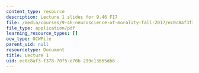 ```yaml
---
content_type: resource
description: Lecture 1 slides for 9.46 F17
file: /media/courses/9-46-neuroscience-of-morality-fall-2017/ec0c8af3f37870f5e70b299c13665db8_MIT9_46F17_lec1.pdf
file_type: application/pdf
learning_resource_types: []
ocw_type: OCWFile
parent_uid: null
resourcetype: Document
title: Lecture 1
uid: ec0c8af3-f378-70f5-e70b-299c13665db8
---
```

